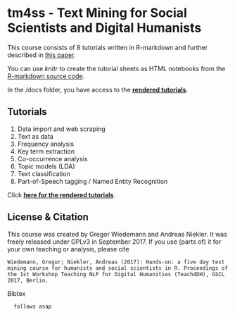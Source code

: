 # tm4ss - Text Mining for Social Scientists and Digital Humanists

This course consists of 8 tutorials written in R-markdown and further described in [this paper](http://gscl2017.dfki.de/proceedings.php). 

You can use *knitr* to create the tutorial sheets as HTML notebooks from the [R-markdown source code](https://github.com/tm4ss/tm4ss.github.io).

In the /docs folder, you have access to the **[rendered tutorials](https://tm4ss.github.io/docs)**.

## Tutorials

1. Data import and web scraping
2. Text as data
3. Frequency analysis
4. Key term extraction
5. Co-occurrence analysis
6. Topic models (LDA)
7. Text classification
8. Part-of-Speech tagging / Named Entity Recognition

Click **[here for the rendered tutorials](https://tm4ss.github.io/docs)**.

## License & Citation

This course was created by Gregor Wiedemann and Andreas Niekler. It was freely released under GPLv3 in September 2017. If you use (parts of) it for your own teaching or analysis, please cite

```
Wiedemann, Gregor; Niekler, Andreas (2017): Hands-on: a five day text mining course for humanists and social scientists in R. Proceedings of the 1st Workshop Teaching NLP for Digital Humanities (Teach4DH), GSCL 2017, Berlin.
```

Bibtex

```
  follows asap
```